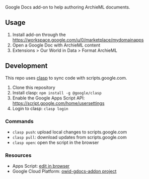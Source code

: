 Google Docs add-on to help authoring ArchieML documents.

## Usage

1. Install add-on through the https://workspace.google.com/u/0/marketplace/mydomainapps
2. Open a Google Doc with ArchieML content
3. Extensions > Our World in Data > Format ArchieML

## Development

This repo uses [clasp](https://github.com/google/clasp) to sync code with scripts.google.com.

1. Clone this repository
2. Install clasp: `npm install -g @google/clasp`
3. Enable the Google Apps Script API: https://script.google.com/home/usersettings
4. Login to clasp: `clasp login`

### Commands

- `clasp push`: upload local changes to scripts.google.com
- `clasp pull`: download updates from scripts.google.com
- `clasp open`: open the script in the browser

### Resources

- Apps Script: [edit in browser](https://script.google.com/home/projects/1WTxohPC8-ppgQ2Alrvum4W8P_zIXN988kD9DVBbfE86G4DgxKtjoxxd-/edit)
- Google Cloud Platform: [owid-gdocs-addon project](https://console.cloud.google.com/home/dashboard?project=owid-gdocs-addon)
